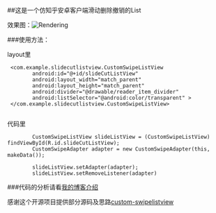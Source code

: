 ##这是一个仿知乎安卓客户端滑动删除撤销的List

效果图：![Rendering](http://img.blog.csdn.net/20150426214820721)

###使用方法：

layout里

```
 <com.example.slidecutlistview.CustomSwipeListView
        android:id="@+id/slideCutListView"
        android:layout_width="match_parent"
        android:layout_height="match_parent"
        android:divider="@drawable/reader_item_divider"
        android:listSelector="@android:color/transparent" >
 </com.example.slidecutlistview.CustomSwipeListView>
 
```

代码里

```
        CustomSwipeListView slideListView = (CustomSwipeListView) findViewById(R.id.slideCutListView);
        CustomSwipeAdapter adapter = new CustomSwipeAdapter(this, makeData());

        slideListView.setAdapter(adapter);
        slideListView.setRemoveListener(adapter)
```
        
###代码的分析请看[我的博客介绍](http://blog.csdn.net/asdzheng/article/details/44278469)

感谢这个开源项目提供部分源码及思路[custom-swipelistview](https://github.com/xyczero/custom-swipelistview)
